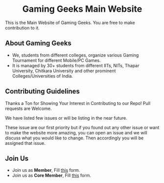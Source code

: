 <h1 align="center">Gaming Geeks Main Website</h1>

<p>This is the Main Website of Gaming Geeks. You are free to make contribution to it.</p>

<h2>About Gaming Geeks</h2>
<ul>
    <li>We, students from different colleges, organize various Gaming Tournament for different Mobile/PC Games.</li>
    <li>It is managed by 30+ students from different IITs, NITs, Thapar University, Chitkara University and other prominent Colleges/Universities of India.</li>
</ul>

<h2>Contributing Guidelines</h2>
<p>Thanks a Ton for Showing Your Interest in Contributing to our Repo! Pull requests are Welcome.</p>
<p>We have listed few issues or will be listing in the near future.</p>
<p>These issue are our first priority but if you found out any other issue or want to make the website more amazing, you can open an issue and we will discuss what you would like to change. Then accordingly you will be assigned that issue.</p>

<h2>Join Us</h2>
<ul>
    <li>Join us as <strong>Member</strong>, Fill <a href="https://gaminggeeks.online/register/">this</a> form.</li>
    <li>Join us as <strong>Core Member</strong>, Fill <a href="https://gaminggeeks.online/l/recruitment-form">this</a> form.</li>
</ul>    
